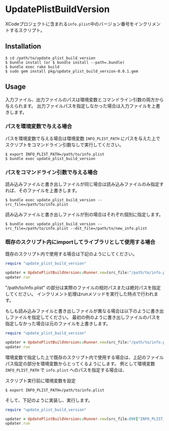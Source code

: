 # UpdatePlistBuildVersion

XCodeプロジェクトに含まれる`info.plist`中のバージョン番号をインクリメントするスクリプト。

## Installation

    $ cd /path/to/update_plist_build_version
    $ bundle install (or $ bundle install --path=.bundle)
    $ bundle exec rake build
    $ sudo gem install pkg/update_plist_build_version-0.0.1.gem

## Usage

入力ファイル、出力ファイルのパスは環境変数とコマンドライン引数の両方から与えられます。
出力ファイルパスを指定しなかった場合は入力ファイルを上書きします。


### パスを環境変数で与える場合

パスを環境変数で与える場合は環境変数 `INFO_PLIST_PATH` にパスを与えた上でスクリプトをコマンドライン引数なしで実行してください。

    $ export INFO_PLIST_PATH=/path/to/info.plist
    $ bundle exec update_plist_build_version

### パスをコマンドライン引数で与える場合

読み込みファイルと書き出しファイルが同じ場合は読み込みファイルのみ指定すれば、そのファイルを上書きします。

    $ bundle exec update_plist_build_version --src_file=/path/to/info.plist

読み込みファイルと書き出しファイルが別の場合はそれぞれ個別に指定します。

    $ bundle exec update_plist_build_version --src_file=/path/to/info.plist --dst_file=/path/to/new_info.plist


### 既存のスクリプト内にimportしてライブラリとして使用する場合

既存のスクリプト内で使用する場合は下記のようにしてください。

```ruby
require "update_plist_build_version"

updater = UpdatePlistBuildVersion::Runner.new(src_file:"/path/to/info.plist")
updater.run
```

"/path/to/info.plist" の部分は実際のファイルの相対パスまたは絶対パスを指定してください。
インクリメント処理はrunメソッドを実行した時点で行われます。

もしも読み込みファイルと書き出しファイルが異なる場合は以下のように書き出しファイルを指定してください。
最初の例のように書き出しファイルのパスを指定しなかった場合は元のファイルを上書きします。

```ruby
require "update_plist_build_version"

updater = UpdatePlistBuildVersion::Runner.new(src_file:"/path/to/info.plist", dst_file:"/path/to/info2.plist")
updater.run
```

環境変数で指定した上で既存のスクリプト内で使用する場合は、上記のファイルパス指定の部分を環境変数からとってくるようにします。
例として環境変数 `INFO_PLIST_PATH` で `info.plist` へのパスを指定する場合は、

スクリプト実行前に環境変数を設定

    $ export INFO_PLIST_PATH=/path/to/info.plist

そして、下記のように実装し、実行します。

```ruby
require "update_plist_build_version"

updater = UpdatePlistBuildVersion::Runner.new(src_file:ENV["INFO_PLIST_PATH"])
updater.run
```
